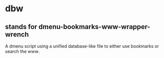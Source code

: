 # dbw
## stands for dmenu-bookmarks-www-wrapper-wrench
 A dmenu script using a unified database-like file to either use bookmarks or search the _www_\.
